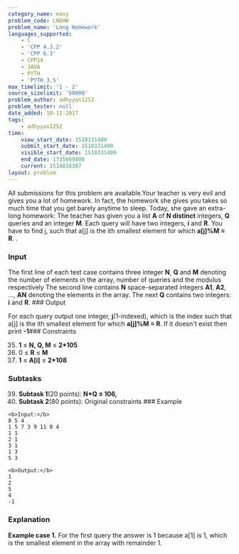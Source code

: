 ```yaml
---
category_name: easy
problem_code: LNGHW
problem_name: 'Long Homework'
languages_supported:
    - C
    - 'CPP 4.3.2'
    - 'CPP 6.3'
    - CPP14
    - JAVA
    - PYTH
    - 'PYTH 3.5'
max_timelimit: '1 - 2'
source_sizelimit: '50000'
problem_author: adhyyan1252
problem_tester: null
date_added: 10-11-2017
tags:
    - adhyyan1252
time:
    view_start_date: 1510331400
    submit_start_date: 1510331400
    visible_start_date: 1510331400
    end_date: 1735669800
    current: 1514816307
layout: problem
---
```

All submissions for this problem are available.Your teacher is very evil and gives you a lot of homework. In fact, the homework she gives you takes so much time that you get barely anytime to sleep. Today, she gave an extra-long homework: The teacher has given you a list **A** of **N distinct** integers, **Q** queries and an integer **M**. Each query will have two integers, **i** and **R**. You have to find j, such that a\[j\] is the ith smallest element for which **a\[j\]%M = R**. .

### Input

The first line of each test case contains three integer **N**, **Q** and **M** denoting the number of elements in the array, number of queries and the modulus respectively The second line contains **N** space-separated integers **A1**, **A2**, ..., **AN** denoting the elements in the array. The next **Q** contains two integers: **i** and **R**. ### Output

For each query output one integer, **j**(1-indexed), which is the index such that a\[j\] is the ith smallest element for which **a\[j\]%M = R**. If it doesn't exist then print **-1**### Constraints

35. **1** ≤ **N, Q, M** ≤ **2\*105**
36. 0 ≤ **R** ≤ **M**
37. **1** ≤ **A\[i\]** ≤ **2\*108**
### Subtasks

39. **Subtask 1**(20 points): **N\*Q ≤ 106,**
40. **Subtask 2**(80 points): Original constraints ### Example
  
  ```
  <b>Input:</b>
  8 5 4
  1 5 7 3 9 11 0 4
  1 1
  2 1
  3 1
  1 3
  5 3
  
  <b>Output:</b>
  1
  2
  5
  4
  -1
  ```
  ### Explanation
  
  **Example case 1.** For the first query the answer is 1 because a\[1\] is 1, which is the smallest element in the array with remainder 1.
